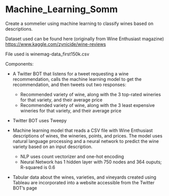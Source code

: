 # Machine_Learning_Somm
Create a sommelier using machine learning to classify wines based on descriptions.


Dataset used can be found here (originally from Wine Enthusiast magazine)
https://www.kaggle.com/zynicide/wine-reviews

File used is winemag-data_first150k.csv

Components: 
- A Twitter BOT that listens for a tweet requesting a wine recommendation, calls the machine learning model to get the recommendation, and then tweets out two responses:
  - Recommended variety of wine, along with the 3 top-rated wineries for that variety, and their average  price
  - Recommended variety of wine, along with the 3 least expensive wineries for that variety, and their average price
- Twitter BOT uses Tweepy

- Machine learning model that reads a CSV file with Wine Enthusiast descriptions of wines, the wineries, points, and prices. The model uses natural language processing and a neural network to predict the wine variety based on an input description.
  - NLP uses count vectorizer and one-hot encoding
  - Neural Network has 1 hidden layer with 750 nodes and 364 ouputs; R-squared is 0.6
 
- Tabular data about the wines, varieties, and vineyards created using Tableau are incorporated into a website accessible from the Twitter BOT’s page
